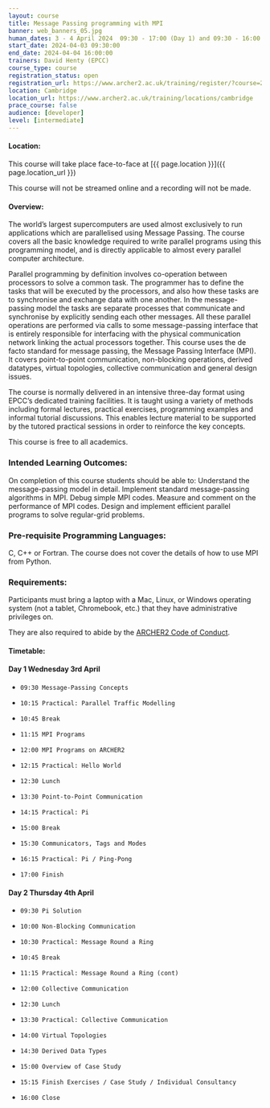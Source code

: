 ```yaml
---
layout: course
title: Message Passing programming with MPI
banner: web_banners_05.jpg 
human_dates: 3 - 4 April 2024  09:30 - 17:00 (Day 1) and 09:30 - 16:00 (Day 2) 
start_date: 2024-04-03 09:30:00
end_date: 2024-04-04 16:00:00
trainers: David Henty (EPCC)
course_type: course
registration_status: open
registration_url: https://www.archer2.ac.uk/training/register/?course=240403-mpi
location: Cambridge
location_url: https://www.archer2.ac.uk/training/locations/cambridge
prace_course: false
audience: [developer]
level: [intermediate]
---
```


#### Location:

This course will take place face-to-face at  [{{ page.location }}]({{ page.location_url }})

This course will not be streamed online and a recording will not be made.

#### Overview:

The world’s largest supercomputers are used almost exclusively to run applications which are parallelised using Message Passing. The course covers all the basic knowledge required to write parallel programs using this programming model, and is directly applicable to almost every parallel computer architecture.

Parallel programming by definition involves co-operation between processors to solve a common task. The programmer has to define the tasks that will be executed by the processors, and also how these tasks are to synchronise and exchange data with one another. In the message-passing model the tasks are separate processes that communicate and synchronise by explicitly sending each other messages. All these parallel operations are performed via calls to some message-passing interface that is entirely responsible for interfacing with the physical communication network linking the actual processors together. This course uses the de facto standard for message passing, the Message Passing Interface (MPI). It covers point-to-point communication, non-blocking operations, derived datatypes, virtual topologies, collective communication and general design issues.

The course is normally delivered in an intensive three-day format using EPCC’s dedicated training facilities. It is taught using a variety of methods including formal lectures, practical exercises, programming examples and informal tutorial discussions. This enables lecture material to be supported by the tutored practical sessions in order to reinforce the key concepts.

This course is free to all academics.

### Intended Learning Outcomes:

On completion of this course students should be able to: Understand the message-passing model in detail. Implement standard message-passing algorithms in MPI. Debug simple MPI codes. Measure and comment on the performance of MPI codes. Design and implement efficient parallel programs to solve regular-grid problems.

### Pre-requisite Programming Languages:

C, C++ or Fortran. The course does not cover the details of how to use MPI from Python.

### Requirements:

Participants must bring a laptop with a Mac, Linux, or Windows operating system (not a tablet, Chromebook, etc.) that they have administrative privileges on.

They are also required to abide by the [ARCHER2  Code of Conduct](../../../about/policies/code-of-conduct.html). 


#### Timetable:


<h4 id="day-1-wednesday-3rd-april">Day 1 Wednesday 3rd April</h4>


-     09:30 Message-Passing Concepts
-     10:15 Practical: Parallel Traffic Modelling
-     10:45 Break
-     11:15 MPI Programs
-     12:00 MPI Programs on ARCHER2
-     12:15 Practical: Hello World
-     12:30 Lunch
-     13:30 Point-to-Point Communication
-     14:15 Practical: Pi
-     15:00 Break
-     15:30 Communicators, Tags and Modes
-     16:15 Practical: Pi / Ping-Pong
-     17:00 Finish 



<h4 id="day-2-thursday-4th-april">Day 2 Thursday 4th April</h4>

-     09:30 Pi Solution
-     10:00 Non-Blocking Communication
-     10:30 Practical: Message Round a Ring
-     10:45 Break
-     11:15 Practical: Message Round a Ring (cont)
-     12:00 Collective Communication
-     12:30 Lunch
-     13:30 Practical: Collective Communication
-     14:00 Virtual Topologies
-     14:30 Derived Data Types
-     15:00 Overview of Case Study
-     15:15 Finish Exercises / Case Study / Individual Consultancy
-     16:00 Close






<section id="service">

<!--

<h2><a name="materials">Course materials</a></h2>



    <div class="row ">	

		
      <div class="col-xs-6 col-sm-4">
        <a class="ar2_linkbox ar2_linkbox-green" 
          href=" https://github.com/EPCCed/archer2-MPI-2023-02-22 ">
          <strong>Course materials</strong>         
        </a>
      </div>


 
      <div class="col-xs-6 col-sm-4">
        <a class="ar2_linkbox ar2_linkbox-teal" 
          href="https://pad.archer2.ac.uk/p/230222-mpi">
          <strong>Course Chat</strong>       
        </a>
      </div>
		

 	</div>
		
		
-->					


<!-- 		
<h2><a name="videos">Videos</a></h2>

<h3>Session 1</h3>

<div>
	<iframe title="Video" width="560" height="315" src="https://www.youtube.com/embed/xxxxxxxxxxx" frameborder="0" allow="accelerometer; autoplay; encrypted-media; gyroscope; picture-in-picture" allowfullscreen></iframe>
</div>

 -->



<!-- 


<h2><a name="feedback">Feedback</a></h2>


    <div class="row ">	

      <div class="col-xs-6 col-sm-4">
        <a class="ar2_linkbox ar2_linkbox-teal" 

           href="../../feedback/?course=230222-mpi" 
  

		>
          <strong>Feedback</strong><br/>
          Please let us know what was great about this course and anything we can improve
        </a>
      </div>
    </div>
		
-->		

 
</section>



